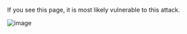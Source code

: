 If you see this page, it is most likely vulnerable to this attack.

![image](https://github.com/nesterXneo/BoltWire_6.03_File_Upload/assets/52898555/bb9c60ca-491a-434c-a57e-bef6489d16f8)
